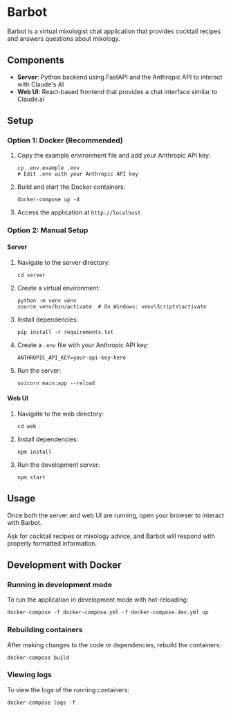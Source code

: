 # Barbot

Barbot is a virtual mixologist chat application that provides cocktail recipes and answers questions about mixology.

## Components

- **Server**: Python backend using FastAPI and the Anthropic API to interact with Claude's AI
- **Web UI**: React-based frontend that provides a chat interface similar to Claude.ai

## Setup

### Option 1: Docker (Recommended)

1. Copy the example environment file and add your Anthropic API key:
   ```
   cp .env.example .env
   # Edit .env with your Anthropic API key
   ```

2. Build and start the Docker containers:
   ```
   docker-compose up -d
   ```

3. Access the application at `http://localhost`

### Option 2: Manual Setup

#### Server

1. Navigate to the server directory:
   ```
   cd server
   ```

2. Create a virtual environment:
   ```
   python -m venv venv
   source venv/bin/activate  # On Windows: venv\Scripts\activate
   ```

3. Install dependencies:
   ```
   pip install -r requirements.txt
   ```

4. Create a `.env` file with your Anthropic API key:
   ```
   ANTHROPIC_API_KEY=your-api-key-here
   ```

5. Run the server:
   ```
   uvicorn main:app --reload
   ```

#### Web UI

1. Navigate to the web directory:
   ```
   cd web
   ```

2. Install dependencies:
   ```
   npm install
   ```

3. Run the development server:
   ```
   npm start
   ```

## Usage

Once both the server and web UI are running, open your browser to interact with Barbot.

Ask for cocktail recipes or mixology advice, and Barbot will respond with properly formatted information.

## Development with Docker

### Running in development mode

To run the application in development mode with hot-reloading:

```
docker-compose -f docker-compose.yml -f docker-compose.dev.yml up
```

### Rebuilding containers

After making changes to the code or dependencies, rebuild the containers:

```
docker-compose build
```

### Viewing logs

To view the logs of the running containers:

```
docker-compose logs -f
```